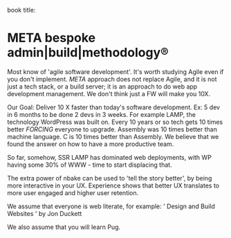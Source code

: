 

book title:

# META bespoke admin|build|methodology&reg;

Most know of 'agile software development'. It's worth studying Agile even if you don't implement.
*META* approach does not replace Agile, and it is not just
a tech stack, or a build server; it is an approach to do web app development management. We don't think just a FW will make you 10X.

<!-- story -->
Our Goal: Deliver 10 X faster than today's software development. Ex: 5 dev in 6 months to be done 2 devs in 3 weeks.  For example LAMP, the technology WordPress was built on. Every 10 years or so tech gets 10 times better *FORCING* everyone to upgrade. Assembly was 10 times better than machine language. C is 10 times better than Assembly. We believe that we found the answer on how to have a more productive team.

So far, somehow, SSR LAMP has dominated web deployments, with WP having some 30% of WWW - time to start displacing that.

The extra power of nbake can be used to 'tell the story better', by being more interactive in your UX. Experience shows that better UX translates to more user engaged and higher user retention.

We assume that everyone is web literate, for example:
' Design and Build Websites ' by Jon Duckett

We also assume that you will learn Pug.

<!-- end story -->